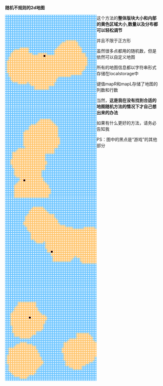 **随机不规则的2d地图**

<p>
<img src='images/example1.png' title='images' style='max-width:300px;float:left'>
<img src='images/example2.png' title='images' style='max-width:300px;float:left'>
<img src='images/example3.png' title='images' style='max-width:300px;float:left'>
<img src='images/example4.png' title='images' style='max-width:300px;float:left'>
</p>

这个方法的**整体版块大小和内部的黄色区域大小,数量以及分布都可以轻松调节**

并且不限于正方形

虽然很多点都用的随机数，但是依然可以自定义地图

所有的地图信息都以字符串形式存储在localstorage中

键值mapR和mapL存储了地图的列数和行数

当然，**这是我在没有找到合适的地图随机方法的情况下才自己想出来的办法**

如果有什么更好的方法，请务必告知我

PS：图中的黑点是“游戏”的其他部分


